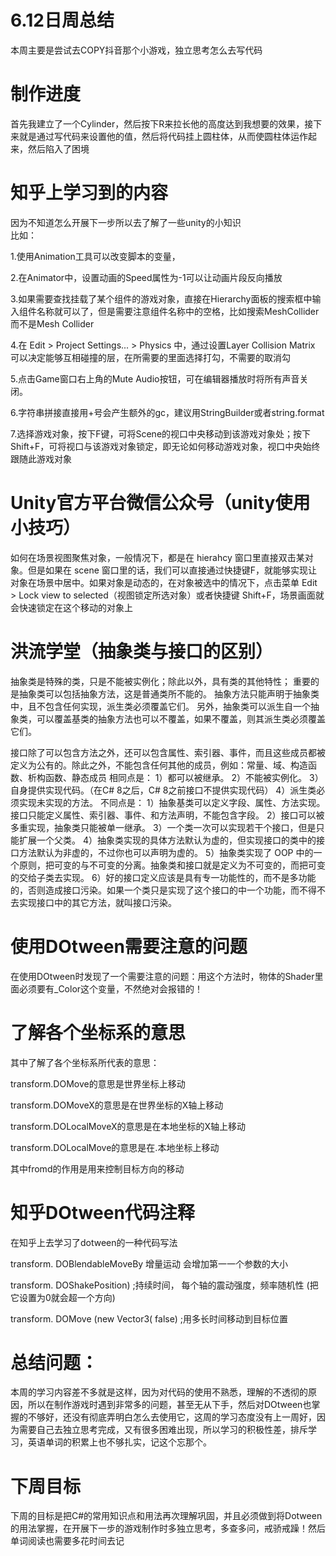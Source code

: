 #                6.12日周总结
本周主要是尝试去COPY抖音那个小游戏，独立思考怎么去写代码  
# 制作进度
首先我建立了一个Cylinder，然后按下R来拉长他的高度达到我想要的效果，接下来就是通过写代码来设置他的值，然后将代码挂上圆柱体，从而使圆柱体运作起来，然后陷入了困境
# 知乎上学习到的内容
因为不知道怎么开展下一步所以去了解了一些unity的小知识   
比如：
  
1.使用Animation工具可以改变脚本的变量，  
  
2.在Animator中，设置动画的Speed属性为-1可以让动画片段反向播放  

3.如果需要查找挂载了某个组件的游戏对象，直接在Hierarchy面板的搜索框中输入组件名称就可以了，但是需要注意组件名称中的空格，比如搜索MeshCollider而不是Mesh Collider  

4.在 Edit > Project Settings... > Physics 中，通过设置Layer Collision Matrix  
可以决定能够互相碰撞的层，在所需要的里面选择打勾，不需要的取消勾  

5.点击Game窗口右上角的Mute Audio按钮，可在编辑器播放时将所有声音关闭。  

6.字符串拼接直接用+号会产生额外的gc，建议用StringBuilder或者string.format  

7.选择游戏对象，按下F键，可将Scene的视口中央移动到该游戏对象处；按下Shift+F，可将视口与该游戏对象锁定，即无论如何移动游戏对象，视口中央始终跟随此游戏对象  
# Unity官方平台微信公众号（unity使用小技巧）
如何在场景视图聚焦对象，一般情况下，都是在 hierahcy 窗口里直接双击某对象。但是如果在 scene 窗口里的话，我们可以直接通过快捷键F，就能够实现让对象在场景中居中。如果对象是动态的，在对象被选中的情况下，点击菜单 Edit > Lock view to selected（视图锁定所选对象）或者快捷键 Shift+F，场景画面就会快速锁定在这个移动的对象上
# 洪流学堂（抽象类与接口的区别）
抽象类是特殊的类，只是不能被实例化；除此以外，具有类的其他特性；
重要的是抽象类可以包括抽象方法，这是普通类所不能的。
抽象方法只能声明于抽象类中，且不包含任何实现，派生类必须覆盖它们。
另外，抽象类可以派生自一个抽象类，可以覆盖基类的抽象方法也可以不覆盖，如果不覆盖，则其派生类必须覆盖它们。

接口除了可以包含方法之外，还可以包含属性、索引器、事件，而且这些成员都被定义为公有的。除此之外，不能包含任何其他的成员，例如：常量、域、构造函数、析构函数、静态成员
相同点是：
1）都可以被继承。
2）不能被实例化。
3）自身提供实现代码。（在C# 8之后，C# 8之前接口不提供实现代码）
4）派生类必须实现未实现的方法。
不同点是：
1）抽象基类可以定义字段、属性、方法实现。接口只能定义属性、索引器、事件、和方法声明，不能包含字段。
2）接口可以被多重实现，抽象类只能被单一继承。
3）一个类一次可以实现若干个接口，但是只能扩展一个父类。
4）抽象类实现的具体方法默认为虚的，但实现接口的类中的接口方法默认为非虚的，不过你也可以声明为虚的。
5）抽象类实现了 OOP 中的一个原则，把可变的与不可变的分离。抽象类和接口就是定义为不可变的，而把可变的交给子类去实现。
6）好的接口定义应该是具有专一功能性的，而不是多功能的，否则造成接口污染。如果一个类只是实现了这个接口的中一个功能，而不得不去实现接口中的其它方法，就叫接口污染。
  
# 使用DOtween需要注意的问题
在使用DOtween时发现了一个需要注意的问题：用这个方法时，物体的Shader里面必须要有_Color这个变量，不然绝对会报错的！
# 了解各个坐标系的意思
其中了解了各个坐标系所代表的意思：

transform.DOMove的意思是世界坐标上移动

transform.DOMoveX的意思是在世界坐标的X轴上移动

transform.DOLocalMoveX的意思是在本地坐标的X轴上移动

transform.DOLocalMove的意思是在.本地坐标上移动  

其中fromd的作用是用来控制目标方向的移动
# 知乎DOtween代码注释
  在知乎上去学习了dotween的一种代码写法  
  
transform. DOBlendableMoveBy 增量运动 会增加第一一个参数的大小  

 transform. DOShakePosition) ;持续时间， 每个轴的震动强度，频率随机性 (把它设置为0就会超一个方向)  
 
transform. DOMove (new Vector3( false) ;用多长时间移动到目标位置

# 总结问题：
本周的学习内容差不多就是这样，因为对代码的使用不熟悉，理解的不透彻的原因，所以在制作游戏时遇到非常多的问题，甚至无从下手，然后对DOtween也掌握的不够好，还没有彻底弄明白怎么去使用它，这周的学习态度没有上一周好，因为需要自己去独立思考完成，又有很多困难出现，所以学习的积极性差，排斥学习，英语单词的积累上也不够扎实，记这个忘那个。
# 下周目标
 下周的目标是把C#的常用知识点和用法再次理解巩固，并且必须做到将Dotween的用法掌握，在开展下一步的游戏制作时多独立思考，多查多问，戒骄戒躁！然后单词阅读也需要多花时间去记
